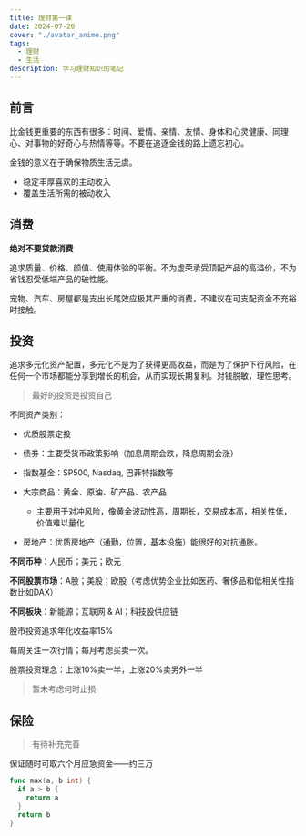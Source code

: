 ```yaml
---
title: 理财第一课
date: 2024-07-20
cover: "./avatar_anime.png"
tags: 
  - 理财
  - 生活
description: 学习理财知识的笔记
---
```


## 前言

比金钱更重要的东西有很多：时间、爱情、亲情、友情、身体和心灵健康、同理心、对事物的好奇心与热情等等。不要在追逐金钱的路上遗忘初心。

金钱的意义在于确保物质生活无虞。

* 稳定丰厚喜欢的主动收入
* 覆盖生活所需的被动收入

## 消费

**绝对不要贷款消费**

追求质量、价格、颜值、使用体验的平衡。不为虚荣承受顶配产品的高溢价，不为省钱忍受低端产品的破性能。

宠物、汽车、房屋都是支出长尾效应极其严重的消费，不建议在可支配资金不充裕时接触。

## 投资

追求多元化资产配置，多元化不是为了获得更高收益，而是为了保护下行风险，在任何一个市场都能分享到增长的机会，从而实现长期复利。对钱脱敏，理性思考。

> 最好的投资是投资自己

不同资产类别：

* 优质股票定投
* 债券：主要受货币政策影响（加息周期会跌，降息周期会涨）
* 指数基金：SP500, Nasdaq, 巴菲特指数等
* 大宗商品：黄金、原油、矿产品、农产品
  * 主要用于对冲风险，像黄金波动性高，周期长，交易成本高，相关性低，价值难以量化

* 房地产：优质房地产（通勤，位置，基本设施）能很好的对抗通胀。

**不同币种**：人民币；美元；欧元

**不同股票市场**：A股；美股；欧股（考虑优势企业比如医药、奢侈品和低相关性指数比如DAX）

**不同板块**：新能源；互联网 & AI；科技股供应链

股市投资追求年化收益率15%

每周关注一次行情；每月考虑买卖一次。

股票投资理念：上涨10%卖一半，上涨20%卖另外一半

> 暂未考虑何时止损

## 保险

> 有待补充完善

保证随时可取六个月应急资金——约三万

```go
func max(a, b int) {
  if a > b {
    return a
  }
  return b
}
```